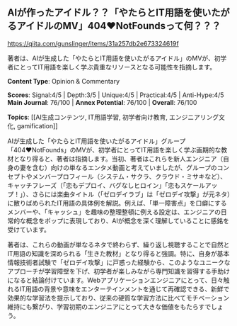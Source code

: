 ## AIが作ったアイドル？？「やたらとIT用語を使いたがるアイドルのMV」404♥NotFoundsって何？？？

https://qiita.com/gunslinger/items/31a257db2e673324619f

著者は、AIが生成した「やたらとIT用語を使いたがるアイドル」のMVが、初学者にとってIT用語を楽しく学ぶ貴重なリソースとなる可能性を指摘します。

**Content Type**: Opinion & Commentary

**Scores**: Signal:4/5 | Depth:3/5 | Unique:4/5 | Practical:4/5 | Anti-Hype:4/5
**Main Journal**: 76/100 | **Annex Potential**: 76/100 | **Overall**: 76/100

**Topics**: [[AI生成コンテンツ, IT用語学習, 初学者向け教育, エンジニアリング文化,  gamification]]

AIが生成した「やたらとIT用語を使いたがるアイドル」グループ「404♥NotFounds」のMVが、初学者にとってIT用語を楽しく学ぶ画期的な教材となり得ると、著者は指摘します。当初、著者はこれらを新人エンジニア（自身の妻を含む）向けの単なるエンタメ動画と考えていましたが、グループのコンセプトやメンバープロフィール（システム・サクラ、クラウド・ミサキなど）、キャッチフレーズ（「恋もデプロイ、バグなしヒロイン」「恋もスケールアップ！」）、さらには楽曲タイトル（「ゼロデイラブ」は「ゼロデイ攻撃」が元ネタ）に散りばめられたIT用語の具体例を解説。例えば、「単一障害点」を口癖にするメンバーや、「キャッシュ」を趣味の整理整頓に例える設定は、エンジニアの日常的な概念をポップに表現しており、AIが概念を深く理解していることに感銘を受けています。

著者は、これらの動画が単なるネタで終わらず、繰り返し視聴することで自然とIT用語の知識を深められる「生きた教材」となり得ると強調。特に、自身が基本情報技術者試験で「ゼロデイ攻撃」に戸惑った経験から、このようなユニークなアプローチが学習障壁を下げ、初学者が楽しみながら専門知識を習得する手助けになると結論付けています。Webアプリケーションエンジニアにとって、日々触れるIT用語の背景や意味をエンターテインメントを通じて再確認できる、新鮮で効果的な学習法を提示しており、従来の硬質な学習方法に比べてモチベーション維持にも繋がり、学習初期のエンジニアにとって大きな価値をもたらすでしょう。